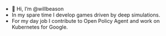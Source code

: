 - 👋 Hi, I’m @willbeason
- In my spare time I develop games driven by deep simulations.
- For my day job I contribute to Open Policy Agent and work on Kubernetes for Google.
